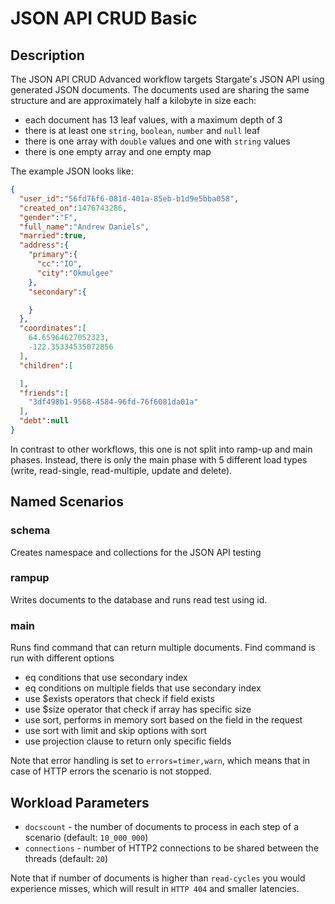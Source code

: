 # JSON API CRUD Basic

## Description

The JSON API CRUD Advanced workflow targets Stargate's JSON API using generated JSON documents.
The documents used are sharing the same structure and are approximately half a kilobyte in size each:

* each document has 13 leaf values, with a maximum depth of 3
* there is at least one `string`, `boolean`, `number` and `null` leaf
* there is one array with `double` values and one with `string` values
* there is one empty array and one empty map

The example JSON looks like:

```json
{
  "user_id":"56fd76f6-081d-401a-85eb-b1d9e5bba058",
  "created_on":1476743286,
  "gender":"F",
  "full_name":"Andrew Daniels",
  "married":true,
  "address":{
    "primary":{
      "cc":"IO",
      "city":"Okmulgee"
    },
    "secondary":{

    }
  },
  "coordinates":[
    64.65964627052323,
    -122.35334535072856
  ],
  "children":[

  ],
  "friends":[
    "3df498b1-9568-4584-96fd-76f6081da01a"
  ],
  "debt":null
}
```

In contrast to other workflows, this one is not split into ramp-up and main phases.
Instead, there is only the main phase with 5 different load types (write, read-single, read-multiple, update and delete).

## Named Scenarios

### schema

Creates namespace and collections for the JSON API testing

### rampup

Writes documents to the database and runs read test using id.

### main

Runs find command that can return multiple documents. Find command is run with different options
* eq conditions that use secondary index
* eq conditions on multiple fields that use secondary index
* use $exists operators that check if field exists
* use $size operator that check if array has specific size
* use sort, performs in memory sort based on the field in the request
* use sort with limit and skip options with sort
* use projection clause to return only specific fields


Note that error handling is set to `errors=timer,warn`, which means that in case of HTTP errors the scenario is not stopped.

## Workload Parameters

- `docscount` - the number of documents to process in each step of a scenario (default: `10_000_000`)
- `connections` - number of HTTP2 connections to be shared between the threads (default: `20`)

Note that if number of documents is higher than `read-cycles` you would experience misses, which will result in `HTTP 404` and smaller latencies.


